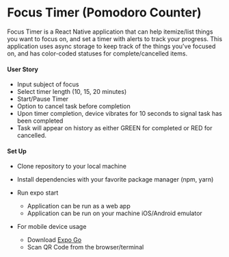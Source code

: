 # Focus Timer (Pomodoro Counter)

Focus Timer is a React Native application that can help itemize/list things you want to focus on, and set a timer with alerts to track your progress.  This application uses async storage to keep track of the things you've focused on, and has color-coded statuses for complete/cancelled items.  

#### User Story
- Input subject of focus
- Select timer length (10, 15, 20 minutes)
- Start/Pause Timer
- Option to cancel task before completion
- Upon timer completion, device vibrates for 10 seconds to signal task has been completed
- Task will appear on history as either GREEN for completed or RED for cancelled. 

#### Set Up
- Clone repository to your local machine
- Install dependencies with your favorite package manager (npm, yarn)
- Run expo start 
    - Application can be run as a web app
    - Application can be run on your machine iOS/Android emulator

- For mobile device usage 
    - Download [Expo Go][1] 
    - Scan QR Code from the browser/terminal 

[1]:https://expo.io/client
